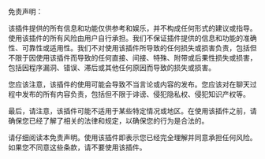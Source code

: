 免责声明：

该插件提供的所有信息和功能仅供参考和娱乐，并不构成任何形式的建议或指导。使用该插件的所有风险由用户自行承担。我们不保证插件提供的信息和功能的准确性、可靠性或适用性。我们不对使用该插件所导致的任何损失或损害负责，包括但不限于因使用该插件而导致的任何直接、间接、特殊、附带或后果性损失或损害，包括因程序漏洞、错误、滞后或其他任何原因而导致的损失或损害。

您应该注意，该插件的使用可能会导致不当言论或内容的发布。您应该对在聊天过程中发布的所有内容负责，包括但不限于诽谤、侵犯隐私权、侵犯知识产权等。

最后，请注意，该插件可能不适用于某些特定情况或地区。在使用该插件之前，请确保您已经了解了相关的法律和规定，以确保您的行为是合法的。

请仔细阅读本免责声明。使用该插件即表示您已经完全理解并同意承担任何风险。如果您不同意这些条款，请不要使用该插件。